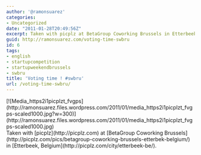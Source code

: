 ```yaml
---
author: '@ramonsuarez'
categories:
- Uncategorized
date: "2011-01-28T20:49:56Z"
excerpt: Taken with picplz at BetaGroup Coworking Brussels in Etterbeek, Belgium.
guid: http://ramonsuarez.com/voting-time-swbru
id: 6
tags:
- english
- startupcompetition
- startupweekendbrussels
- swbru
title: 'Voting time ! #swbru'
url: /voting-time-swbru/
---
```


<div class="p_embed p_image_embed">[![Media_https2i1picplzt_fvgps](http://ramonsuarez.files.wordpress.com/2011/01/media_https2i1picplzt_fvgps-scaled1000.jpg?w=300)](http://ramonsuarez.files.wordpress.com/2011/01/media_https2i1picplzt_fvgps-scaled1000.jpg)</div>Taken with [picplz](http://picplz.com) at [BetaGroup Coworking Brussels](http://picplz.com/pics/betagroup-coworking-brussels-etterbek-belgium/) in [Etterbeek, Belgium](http://picplz.com/city/etterbeek-be/). 
